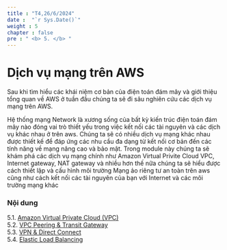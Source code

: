 ```yaml
---
title : "T4,26/6/2024"
date :  "`r Sys.Date()`" 
weight : 5
chapter : false
pre : " <b> 5. </b> "
---
```


# Dịch vụ mạng trên AWS

Sau khi tìm hiểu các khái niệm cơ bản của điện toán đám mây và giới thiệu tổng quan về AWS ở tuần đầu chúng ta sẽ đi sâu nghiên cứu các dịch vụ mạng trên AWS.

Hệ thống mạng Network là xương sống của bất kỳ kiến trúc điện toán đám mây nào đóng vai trò thiết yếu trong việc kết nối các tài nguyên và các dịch vụ khác nhau ở trên aws. Chúng ta sẽ có nhiều dịch vụ mạng khác nhau được thiết kế để đáp ứng các nhu cầu đa dạng từ kết nối cơ bản đến các tính năng về mạng nâng cao và bảo mật. Trong module này chúng ta sẽ khám phá các dịch vụ mạng chính như Amazon Virtual Privite Cloud VPC, Internet gateway, NAT gateway và nhiều hơn thế nữa chúng ta sẽ hiểu được cách thiết lập và cấu hình môi trường Mạng ảo riêng tư an toàn trên aws cũng như cách kết nối các tài nguyên của bạn với Internet và các môi trường mạng khác

### Nội dung
5.1. [Amazon Virtual Private Cloud (VPC)](5.1-vpc/)\
5.2. [VPC Peering & Transit Gateway](5.2-vpcpeering_transitgateway/)\
5.3. [VPN & Direct Connect](5.3-vpc_directconnect/)\
5.4. [Elastic Load Balancing](5.4-elasticloadbalancing/)
